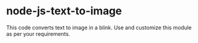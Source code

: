 # node-js-text-to-image
This code converts text to image in a blink. Use and customize this module as per your requirements.
